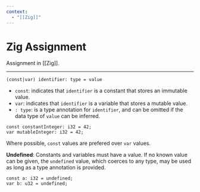 ```yaml
---
context:
  - "[[Zig]]"
---
```


# Zig Assignment

Assignment in [[Zig]].

---

`(const|var) identifier: type = value`

- `const`: indicates that `identifier` is a constant that stores an immutable value.
- `var`: indicates that `identifier` is a variable that stores a mutable value.
- `: type`: is a type annotation for `identifier`, and can be omitted if the data type of `value` can be inferred.

```zig
const constantInteger: i32 = 42;
var mutableInteger: i32 = 42;
```

Where possible, `const` values are prefered over `var` values.

**Undefined**: Constants and variables must have a value. If no known value can be given, the `undefined` value, which coerces to any type, may be used as long as a type annotation is provided.

```zig
const a: i32 = undefined;
var b: u32 = undefined;
```
